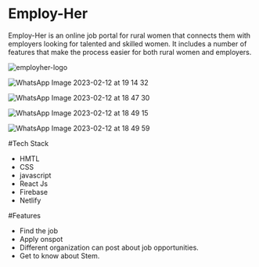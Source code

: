 # Employ-Her
Employ-Her is an online job portal for rural women that connects them with employers looking for talented and skilled women. It includes a number of features that make the process easier for both rural women and employers.

![employher-logo](https://user-images.githubusercontent.com/85976870/218314551-cc167347-d93b-44f1-823d-db2b3a9cfa89.jpeg)

![WhatsApp Image 2023-02-12 at 19 14 32](https://user-images.githubusercontent.com/85976870/218314746-b87c0f9a-68e9-4af7-b8ea-2d34aad993f9.jpeg)

![WhatsApp Image 2023-02-12 at 18 47 30](https://user-images.githubusercontent.com/85976870/218313543-6e807327-b9a1-44b9-945c-2c9b89996dbd.jpeg)

![WhatsApp Image 2023-02-12 at 18 49 15](https://user-images.githubusercontent.com/85976870/218314266-eafaad3f-12aa-4b9b-9b78-41304c869149.jpeg)

![WhatsApp Image 2023-02-12 at 18 49 59](https://user-images.githubusercontent.com/85976870/218314284-1b3497a4-e50a-4216-aab5-3e7d528ee123.jpeg)

#Tech Stack 
 - HMTL
 - CSS
 - javascript
 - React Js
 - Firebase
 - Netlify

#Features
 - Find the job
 - Apply onspot
 - Different organization can post about job opportunities.
 - Get to know about Stem.
